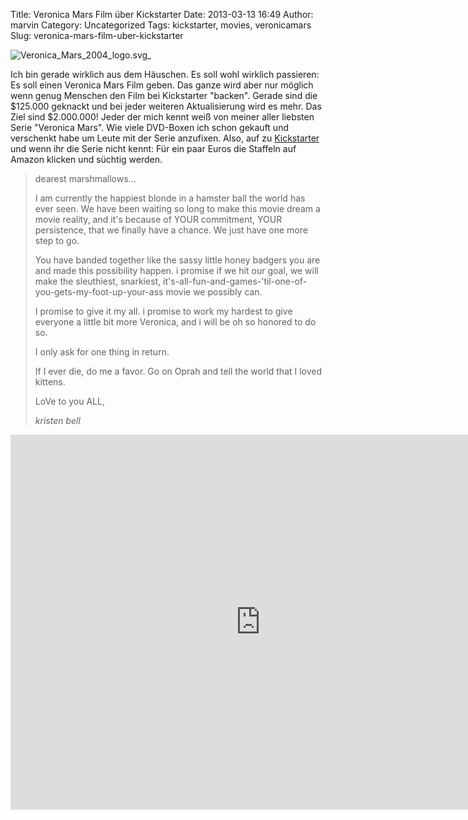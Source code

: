 Title: Veronica Mars Film über Kickstarter
Date: 2013-03-13 16:49
Author: marvin
Category: Uncategorized
Tags: kickstarter, movies, veronicamars
Slug: veronica-mars-film-uber-kickstarter

![Veronica_Mars_2004_logo.svg_]({filename}/images/Veronica_Mars_2004_logo.svg_.png)

Ich bin gerade wirklich aus dem Häuschen. Es soll wohl wirklich
passieren: Es soll einen Veronica Mars Film geben. Das ganze wird aber
nur möglich wenn genug Menschen den Film bei Kickstarter "backen".
Gerade sind die \$125.000 geknackt und bei jeder weiteren Aktualisierung
wird es mehr. Das Ziel sind \$2.000.000! Jeder der mich kennt weiß von
meiner aller liebsten Serie "Veronica Mars". Wie viele DVD-Boxen ich
schon gekauft und verschenkt habe um Leute mit der Serie anzufixen.
Also, auf zu
[Kickstarter](http://www.kickstarter.com/projects/559914737/the-veronica-mars-movie-project)
und wenn ihr die Serie nicht kennt: Für ein paar Euros die Staffeln auf
Amazon klicken und süchtig werden.

> dearest marshmallows...
>
> I am currently the happiest blonde in a hamster ball the world has
> ever seen. We have been waiting so long to make this movie dream a
> movie reality, and it's because of YOUR commitment, YOUR persistence,
> that we finally have a chance. We just have one more step to go.
>
> You have banded together like the sassy little honey badgers you are
> and made this possibility happen. i promise if we hit our goal, we
> will make the sleuthiest, snarkiest,
> it's-all-fun-and-games-'til-one-of-you-gets-my-foot-up-your-ass movie
> we possibly can.
>
> I promise to give it my all. i promise to work my hardest to give
> everyone a little bit more Veronica, and i will be oh so honored to do
> so.
>
> I only ask for one thing in return.
>
> If I ever die, do me a favor. Go on Oprah and tell the world that I
> loved kittens.
>
> LoVe to you ALL,
>
> <cite>kristen bell</cite>

<iframe width="800" height="600" src="http://www.kickstarter.com/projects/559914737/the-veronica-mars-movie-project/widget/video.html" frameborder="0">
</iframe>

